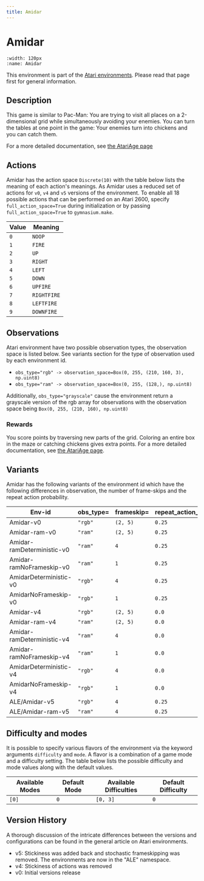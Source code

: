 ```yaml
---
title: Amidar
---
```


# Amidar

```{figure} ../../_static/videos/atari/amidar.gif
:width: 120px
:name: Amidar
```

This environment is part of the <a href='..'>Atari environments</a>. Please read that page first for general information.

## Description

This game is similar to Pac-Man: You are trying to visit all places on a 2-dimensional grid while simultaneously avoiding your enemies. You can turn the tables at one point in the game: Your enemies turn into chickens and you can catch them.

For a more detailed documentation, see [the AtariAge page](https://atariage.com/manual_html_page.php?SoftwareID=817)

## Actions

Amidar has the action space `Discrete(10)` with the table below lists the meaning of each action's meanings.
As Amidar uses a reduced set of actions for `v0`, `v4` and `v5` versions of the environment.
To enable all 18 possible actions that can be performed on an Atari 2600, specify `full_action_space=True` during
initialization or by passing `full_action_space=True` to `gymnasium.make`.

| Value   | Meaning     |
|---------|-------------|
| `0`     | `NOOP`      |
| `1`     | `FIRE`      |
| `2`     | `UP`        |
| `3`     | `RIGHT`     |
| `4`     | `LEFT`      |
| `5`     | `DOWN`      |
| `6`     | `UPFIRE`    |
| `7`     | `RIGHTFIRE` |
| `8`     | `LEFTFIRE`  |
| `9`     | `DOWNFIRE`  |

## Observations

Atari environment have two possible observation types, the observation space is listed below.
See variants section for the type of observation used by each environment id.

- `obs_type="rgb" -> observation_space=Box(0, 255, (210, 160, 3), np.uint8)`
- `obs_type="ram" -> observation_space=Box(0, 255, (128,), np.uint8)`

Additionally, `obs_type="grayscale"` cause the environment return a grayscale version of the rgb array for observations with the observation space being `Box(0, 255, (210, 160), np.uint8)`
### Rewards

You score points by traversing new parts of the grid. Coloring an entire box in the maze or catching chickens gives extra points.
For a more detailed documentation, see [the AtariAge page](https://atariage.com/manual_html_page.php?SoftwareID=817).

## Variants

Amidar has the following variants of the environment id which have the following differences in observation,
the number of frame-skips and the repeat action probability.

| Env-id                     | obs_type=   | frameskip=   | repeat_action_probability=   |
|----------------------------|-------------|--------------|------------------------------|
| Amidar-v0                  | `"rgb"`     | `(2, 5)`     | `0.25`                       |
| Amidar-ram-v0              | `"ram"`     | `(2, 5)`     | `0.25`                       |
| Amidar-ramDeterministic-v0 | `"ram"`     | `4`          | `0.25`                       |
| Amidar-ramNoFrameskip-v0   | `"ram"`     | `1`          | `0.25`                       |
| AmidarDeterministic-v0     | `"rgb"`     | `4`          | `0.25`                       |
| AmidarNoFrameskip-v0       | `"rgb"`     | `1`          | `0.25`                       |
| Amidar-v4                  | `"rgb"`     | `(2, 5)`     | `0.0`                        |
| Amidar-ram-v4              | `"ram"`     | `(2, 5)`     | `0.0`                        |
| Amidar-ramDeterministic-v4 | `"ram"`     | `4`          | `0.0`                        |
| Amidar-ramNoFrameskip-v4   | `"ram"`     | `1`          | `0.0`                        |
| AmidarDeterministic-v4     | `"rgb"`     | `4`          | `0.0`                        |
| AmidarNoFrameskip-v4       | `"rgb"`     | `1`          | `0.0`                        |
| ALE/Amidar-v5              | `"rgb"`     | `4`          | `0.25`                       |
| ALE/Amidar-ram-v5          | `"ram"`     | `4`          | `0.25`                       |

## Difficulty and modes

It is possible to specify various flavors of the environment via the keyword arguments `difficulty` and `mode`.
A flavor is a combination of a game mode and a difficulty setting. The table below lists the possible difficulty and mode values
along with the default values.

| Available Modes   | Default Mode   | Available Difficulties   | Default Difficulty   |
|-------------------|----------------|--------------------------|----------------------|
| `[0]`             | `0`            | `[0, 3]`                 | `0`                  |

## Version History

A thorough discussion of the intricate differences between the versions and configurations can be found in the general article on Atari environments.

* v5: Stickiness was added back and stochastic frameskipping was removed. The environments are now in the "ALE" namespace.
* v4: Stickiness of actions was removed
* v0: Initial versions release
